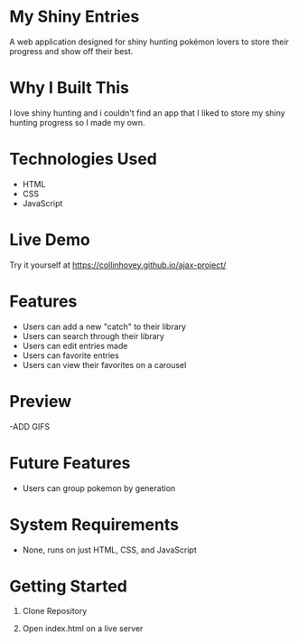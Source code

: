 # My Shiny Entries

A web application designed for shiny hunting pokémon lovers to store their progress and show off their best.

# Why I Built This

I love shiny hunting and i couldn't find an app that I liked to store my shiny hunting progress so I made my own.

# Technologies Used

- HTML
- CSS
- JavaScript

# Live Demo

Try it yourself at https://collinhovey.github.io/ajax-project/

# Features

- Users can add a new "catch" to their library
- Users can search through their library
- Users can edit entries made
- Users can favorite entries
- Users can view their favorites on a carousel

# Preview

-ADD GIFS

# Future Features

- Users can group pokemon by generation

# System Requirements

- None, runs on just HTML, CSS, and JavaScript

# Getting Started

1. Clone Repository

2. Open index.html on a live server
